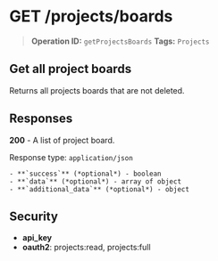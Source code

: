 # GET /projects/boards

> **Operation ID:** `getProjectsBoards`
> **Tags:** `Projects`

## Get all project boards

Returns all projects boards that are not deleted.

## Responses

**200** - A list of project board.

Response type: `application/json`

```
- **`success`** (*optional*) - boolean
- **`data`** (*optional*) - array of object
- **`additional_data`** (*optional*) - object

```


## Security

- **api_key**
- **oauth2**: projects:read, projects:full